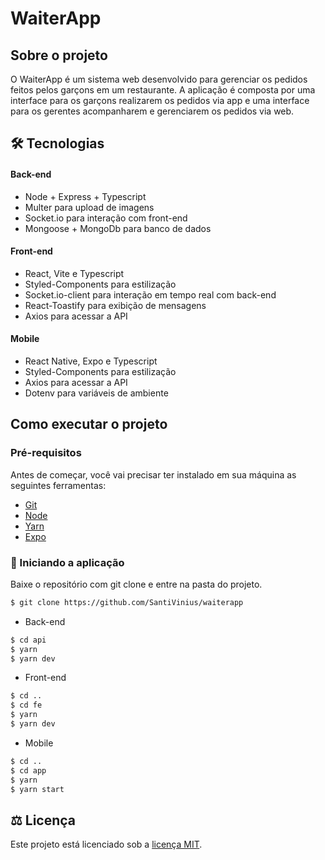# WaiterApp
## Sobre o projeto

O WaiterApp é um sistema web desenvolvido para gerenciar os pedidos feitos pelos garçons em um restaurante. A aplicação é composta por uma interface para os garçons realizarem os pedidos via app e uma interface para os gerentes acompanharem e gerenciarem os pedidos via web.

## :hammer_and_wrench: Tecnologias

#### Back-end
* Node + Express + Typescript
* Multer para upload de imagens
* Socket.io para interação com front-end
* Mongoose + MongoDb para banco de dados

#### Front-end
* React, Vite e Typescript
* Styled-Components para estilização
* Socket.io-client para interação em tempo real com back-end
* React-Toastify para exibição de mensagens
* Axios para acessar a API

#### Mobile
* React Native, Expo e Typescript
* Styled-Components para estilização
* Axios para acessar a API
* Dotenv para variáveis de ambiente

## Como executar o projeto
### Pré-requisitos
Antes de começar, você vai precisar ter instalado em sua máquina as seguintes ferramentas:

* [Git](https://git-scm.com/)
* [Node](https://nodejs.org/en)
* [Yarn](https://yarnpkg.com/)
* [Expo](https://expo.dev/)

### :car: Iniciando a aplicação
Baixe o repositório com git clone e entre na pasta do projeto.<br/>
```bash
$ git clone https://github.com/SantiVinius/waiterapp
```
* Back-end
```bash
$ cd api
$ yarn
$ yarn dev
```
* Front-end
```bash
$ cd ..
$ cd fe
$ yarn
$ yarn dev
```
* Mobile
```bash
$ cd ..
$ cd app
$ yarn
$ yarn start
```
## :balance_scale: Licença
Este projeto está licenciado sob a [licença MIT](LICENSE).
